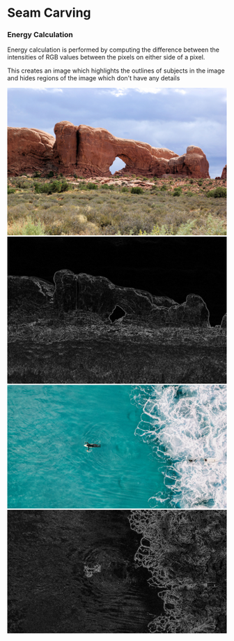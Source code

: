 # Seam Carving

### Energy Calculation

Energy calculation is performed by computing the difference between the intensities
of RGB values between the pixels on either side of a pixel.

This creates an image which highlights the outlines of subjects in the image and hides 
regions of the image which don't have any details

![Arch - Original](../../../resource/img/arch.jpg)
![Arch - Energy](../../../resource/img/arch.jpg-energy.jpeg)
![Surf - Original](../../../resource/img/surfer.jpg)
![Surf - Energy](../../../resource/img/surfer.jpg-energy.jpeg)